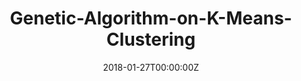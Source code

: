 ---
title: Genetic-Algorithm-on-K-Means-Clustering
summary: Apply Genetic Algorithm on K-Means Clustring, and compare with K-Means++.
tags:
- AI
date: "2018-01-27T00:00:00Z"

# Optional external URL for project (replaces project detail page).
external_link: "https://github.com/amirdeljouyi/Genetic-Algorithm-on-K-Means-Clustering"

links:
- icon: github
  icon_pack: fab
  name: Fork
  url: https://github.com/amirdeljouyi/Genetic-Algorithm-on-K-Means-Clustering
url_code: ""
url_pdf: ""
url_slides: ""
url_video: ""

# Slides (optional).
#   Associate this project with Markdown slides.
#   Simply enter your slide deck's filename without extension.
#   E.g. `slides = "example-slides"` references `content/slides/example-slides.md`.
#   Otherwise, set `slides = ""`.
# slides: example
---